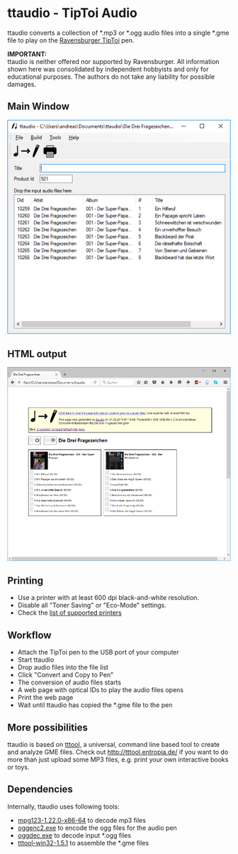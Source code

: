 # ttaudio - TipToi Audio

ttaudio converts a collection of *.mp3 or *.ogg audio files into a single *.gme file to play on the [Ravensburger TipToi](https://www.ravensburger.de/shop/tiptoi/index.html) pen.

**IMPORTANT:**  
ttaudio is neither offered nor supported by Ravensburger. All information shown here was consolidated by independent hobbyists and only for educational purposes. The authors do not take any liability for possible damages.

## Main Window

![Screenshot of MainForm](/doc/screenshot_mainform.png)

## HTML output

![Screenshot of HTML output](/doc/screenshot_html_output.png)

## Printing

* Use a printer with at least 600 dpi black-and-white resolution. 
* Disable all "Toner Saving" or "Eco-Mode" settings. 
* Check the [list of supported printers](https://github.com/entropia/tip-toi-reveng/wiki/Printing)

## Workflow
* Attach the TipToi pen to the USB port of your computer
* Start ttaudio
* Drop audio files into the file list
* Click "Convert and Copy to Pen"
* The conversion of audio files starts
* A web page with optical IDs to play the audio files opens
* Print the web page
* Wait until ttaudio has copied the *.gme file to the pen

## More possibilities

ttaudio is based on [tttool](http://tttool.entropia.de/), a universal, command line based tool to create and analyze GME files. 
Check out http://tttool.entropia.de/ if you want to do more than just upload some MP3 files, e.g. print your own interactive books or toys.

## Dependencies

Internally, ttaudio uses following tools:
* [mpg123-1.22.0-x86-64](http://www.mpg123.de/download.shtml) to decode mp3 files
* [oggenc2.exe](http://www.rarewares.org/ogg-oggenc.php) to encode the ogg files for the audio pen
* [oggdec.exe](http://www.rarewares.org/ogg-oggdec.php) to decode input *.ogg files
* [tttool-win32-1.5.1](https://github.com/entropia/tip-toi-reveng) to assemble the *.gme files

